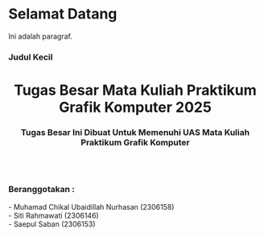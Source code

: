 <!DOCTYPE html>
<html lang="en">
<head>
    <meta charset="UTF-8">
    <meta name="viewport" content="width=device-width, initial-scale=1.0">
    <title>Komentar di HTML</title>
</head>
<body>
    <h1>Selamat Datang</h1>
    <!-- Ini adalah komentar, tidak akan ditampilkan di halaman web -->
    <p>Ini adalah paragraf.</p>
    <!-- Komentar juga bisa menjelaskan kode berikut -->
    <h3>Judul Kecil</h3>
</body>
</html>



















<h1 align="center">Tugas Besar Mata Kuliah Praktikum Grafik Komputer 2025</h1>
<h3 align="center">Tugas Besar Ini Dibuat Untuk Memenuhi UAS Mata Kuliah Praktikum Grafik Komputer</h3>
<br><br>
<h3 align="left">Beranggotakan : </h3>
<p align="left">- Muhamad Chikal Ubaidillah Nurhasan (2306158)<br>- Siti Rahmawati (2306146)<br>- Saepul Saban (2306153)</p>





